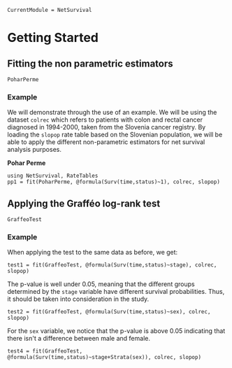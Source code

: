 ```@meta
CurrentModule = NetSurvival
```

# Getting Started

## Fitting the non parametric estimators

```@docs
PoharPerme
```

### Example

We will demonstrate through the use of an example. We will be using the dataset `colrec` which refers to patients with colon and rectal cancer diagnosed in 1994-2000, taken from the Slovenia cancer registry. By loading the `slopop` rate table based on the Slovenian population, we will be able to apply the different non-parametric estimators for net survival analysis purposes.


**Pohar Perme**
```@example 1
using NetSurvival, RateTables
pp1 = fit(PoharPerme, @formula(Surv(time,status)~1), colrec, slopop)
```

## Applying the Grafféo log-rank test

```@docs
GraffeoTest
```

### Example

When applying the test to the same data as before, we get:

```@example 1
test1 = fit(GraffeoTest, @formula(Surv(time,status)~stage), colrec, slopop)
```

The p-value is well under $0.05$, meaning that the different groups determined by the `stage` variable have different survival probabilities. Thus, it should be taken into consideration in the study.

```@example 1
test2 = fit(GraffeoTest, @formula(Surv(time,status)~sex), colrec, slopop)
```

For the `sex` variable, we notice that the p-value is above $0.05$ indicating that there isn't a difference between male and female.

```@example 1
test4 = fit(GraffeoTest, @formula(Surv(time,status)~stage+Strata(sex)), colrec, slopop)
```